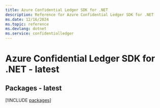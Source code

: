 ```yaml
---
title: Azure Confidential Ledger SDK for .NET
description: Reference for Azure Confidential Ledger SDK for .NET
ms.date: 12/16/2024
ms.topic: reference
ms.devlang: dotnet
ms.service: confidentialledger
---
```

# Azure Confidential Ledger SDK for .NET - latest
## Packages - latest
[!INCLUDE [packages](confidential-ledger-index.md)]